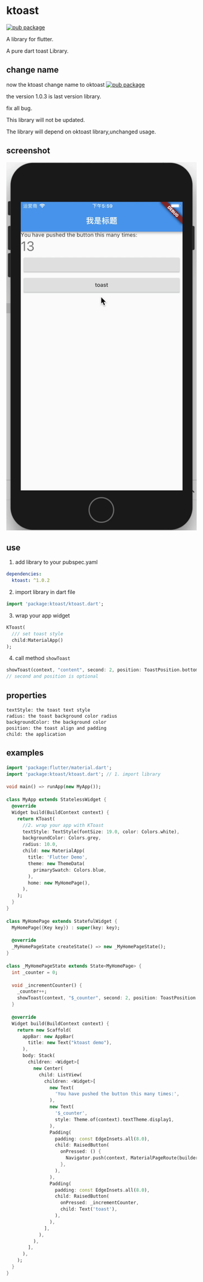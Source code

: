 # ktoast

[![pub package](https://img.shields.io/pub/v/ktoast.svg)](https://pub.dartlang.org/packages/ktoast)

A library for flutter.

A pure dart toast Library.


## change name

now the ktoast change name to oktoast
 [![pub package](https://img.shields.io/pub/v/oktoast.svg)](https://pub.dartlang.org/packages/oktoast)

the version 1.0.3 is last version library.

fix all bug.

This library will not be updated.

The library will depend on oktoast library,unchanged usage.

## screenshot

![image](https://github.com/CaiJingLong/some_asset/blob/master/ktoast2.gif)

## use

1.  add library to your pubspec.yaml

```yaml
dependencies:
  ktoast: ^1.0.2
```

2.  import library in dart file

```dart
import 'package:ktoast/ktoast.dart';
```

3.  wrap your app widget

```dart
KToast(
  /// set toast style
  child:MaterialApp()
);
```

4.  call method `showToast`

```dart
showToast(context, "content", second: 2, position: ToastPosition.bottom); // position and second have default value, is optional
// second and position is optional
```

## properties

```properties
textStyle: the toast text style
radius: the toast background color radius
backgroundColor: the background color
position: the toast align and padding
child: the application
```

## examples

```dart
import 'package:flutter/material.dart';
import 'package:ktoast/ktoast.dart'; // 1. import library

void main() => runApp(new MyApp());

class MyApp extends StatelessWidget {
  @override
  Widget build(BuildContext context) {
    return KToast(
      //2. wrap your app with KToast
      textStyle: TextStyle(fontSize: 19.0, color: Colors.white),
      backgroundColor: Colors.grey,
      radius: 10.0,
      child: new MaterialApp(
        title: 'Flutter Demo',
        theme: new ThemeData(
          primarySwatch: Colors.blue,
        ),
        home: new MyHomePage(),
      ),
    );
  }
}

class MyHomePage extends StatefulWidget {
  MyHomePage({Key key}) : super(key: key);

  @override
  _MyHomePageState createState() => new _MyHomePageState();
}

class _MyHomePageState extends State<MyHomePage> {
  int _counter = 0;

  void _incrementCounter() {
    _counter++;
    showToast(context, "$_counter", second: 2, position: ToastPosition.bottom); //3. show toast
  }

  @override
  Widget build(BuildContext context) {
    return new Scaffold(
      appBar: new AppBar(
        title: new Text("ktoast demo"),
      ),
      body: Stack(
        children: <Widget>[
          new Center(
            child: ListView(
              children: <Widget>[
                new Text(
                  'You have pushed the button this many times:',
                ),
                new Text(
                  '$_counter',
                  style: Theme.of(context).textTheme.display1,
                ),
                Padding(
                  padding: const EdgeInsets.all(8.0),
                  child: RaisedButton(
                    onPressed: () {
                      Navigator.push(context, MaterialPageRoute(builder: (ctx) => MyHomePage()));
                    },
                  ),
                ),
                Padding(
                  padding: const EdgeInsets.all(8.0),
                  child: RaisedButton(
                    onPressed: _incrementCounter,
                    child: Text('toast'),
                  ),
                ),
              ],
            ),
          ),
        ],
      ),
    );
  }
}
```
